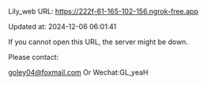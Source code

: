 Lily_web URL: https://222f-61-165-102-156.ngrok-free.app

Updated at: 2024-12-06 06:01:41

If you cannot open this URL, the server might be down.

Please contact: 

goley04@foxmail.com Or Wechat:GL_yeaH